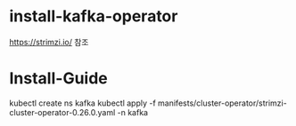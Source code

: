 # install-kafka-operator
https://strimzi.io/ 참조


# Install-Guide
kubectl create ns kafka
kubectl apply -f manifests/cluster-operator/strimzi-cluster-operator-0.26.0.yaml -n kafka
